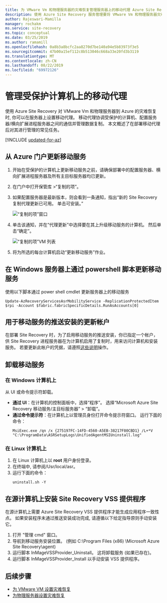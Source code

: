 ```yaml
---
title: 为 VMware Vm 和物理服务器的灾难恢复管理服务器上的移动代理 Azure Site Recovery |Microsoft Docs
description: 使用 Azure Site Recovery 服务管理要将 VMware Vm 和物理服务器灾难恢复到 Azure 的移动服务代理。
author: Rajeswari-Mamilla
manager: rochakm
ms.service: site-recovery
ms.topic: conceptual
ms.date: 03/25/2019
ms.author: ramamill
ms.openlocfilehash: 0a8b3a8bcfc2aa8270d7be140a94e5b83973f3e5
ms.sourcegitcommit: 47b00a15ef112c8b513046c668a33e20fd3b3119
ms.translationtype: MT
ms.contentlocale: zh-CN
ms.lasthandoff: 08/22/2019
ms.locfileid: "69972126"
---
```

# <a name="manage-mobility-agent-on-protected-machines"></a>管理受保护计算机上的移动代理

使用 Azure Site Recovery 对 VMware Vm 和物理服务器到 Azure 的灾难恢复时, 你可以在服务器上设置移动代理。 移动代理协调受保护的计算机、配置服务器/横向扩展进程服务器之间的通信并管理数据复制。 本文概述了在部署移动代理后对其进行管理的常见任务。


[!INCLUDE [updated-for-az](../../includes/updated-for-az.md)]

## <a name="update-mobility-service-from-azure-portal"></a>从 Azure 门户更新移动服务

1. 开始在受保护的计算机上更新移动服务之前，请确保部署中的配置服务器、横向扩展进程服务器及所有主目标服务器均已更新。
2. 在门户中打开保管库 >“复制的项”。
3. 如果配置服务器是最新版本，则会看到一条通知，指出“新的 Site Recovery 复制代理更新已可用。 单击可安装。”

     ![“复制的项”窗口](./media/vmware-azure-install-mobility-service/replicated-item-notif.png)

4. 单击该通知，并在“代理更新”中选择要在其上升级移动服务的计算机。 然后单击“确定”。

     ![“复制的项”VM 列表](./media/vmware-azure-install-mobility-service/update-okpng.png)

5. 将为所选的每台计算机启动“更新移动服务”作业。

## <a name="update-mobility-service-through-powershell-script-on-windows-server"></a>在 Windows 服务器上通过 powershell 脚本更新移动服务

使用以下脚本通过 power shell cmdlet 更新服务器上的移动服务

```azurepowershell
Update-AzRecoveryServicesAsrMobilityService -ReplicationProtectedItem $rpi -Account $fabric.fabricSpecificDetails.RunAsAccounts[0]
```

## <a name="update-account-used-for-push-installation-of-mobility-service"></a>用于移动服务的推送安装的更新帐户

在部署 Site Recovery 时，为了启用移动服务的推送安装，你已指定一个帐户，供 Site Recovery 进程服务器在为计算机启用了复制时，用来访问计算机和安装服务。 若要更新此帐户的凭据，请遵照[这些说明](vmware-azure-manage-configuration-server.md#modify-credentials-for-mobility-service-installation)操作。

## <a name="uninstall-mobility-service"></a>卸载移动服务

### <a name="on-a-windows-machine"></a>在 Windows 计算机上

从 UI 或命令提示符卸载。

- **通过 UI**：在计算机的控制面板中，选择“程序”。 选择“Microsoft Azure Site Recovery 移动服务/主目标服务器” > “卸载”。
- **通过命令提示符**：在计算机上以管理员身份打开命令提示符窗口。 运行下面的命令： 
    ```
    MsiExec.exe /qn /x {275197FC-14FD-4560-A5EB-38217F80CBD1} /L+*V "C:\ProgramData\ASRSetupLogs\UnifiedAgentMSIUninstall.log"
    ```

### <a name="on-a-linux-machine"></a>在 Linux 计算机上
1. 在 Linux 计算机上以 **root** 用户身份登录。
2. 在终端中, 请参阅/Usr/local/asr。
3. 运行下面的命令：
    ```
    uninstall.sh -Y
   ```
   
## <a name="install-site-recovery-vss-provider-on-source-machine"></a>在源计算机上安装 Site Recovery VSS 提供程序

在源计算机上需要 Azure Site Recovery VSS 提供程序才能生成应用程序一致性点。 如果安装程序未通过推送安装成功完成, 请遵循以下给定指导原则手动安装它。

1. 打开 "管理 cmd" 窗口。
2. 导航到移动服务安装位置。 (例如 C:\Program Files (x86) \Microsoft Azure Site Recovery\agent)
3. 运行脚本 InMageVSSProvider_Uninstall。 这将卸载服务 (如果已存在)。
4. 运行脚本 InMageVSSProvider_Install 以手动安装 VSS 提供程序。

## <a name="next-steps"></a>后续步骤

- [为 VMware VM 设置灾难恢复](vmware-azure-tutorial.md)
- [为物理服务器设置灾难恢复](physical-azure-disaster-recovery.md)
